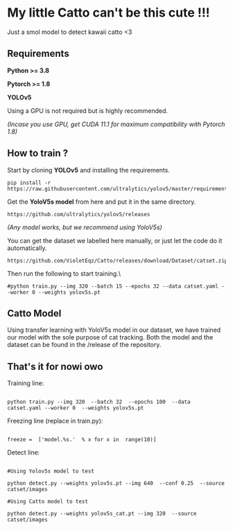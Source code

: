 
  

# My little Catto can't be this cute !!!

  

Just a smol model to detect kawaii catto <3

  

## Requirements

  

**Python >= 3.8**

  

**Pytorch >= 1.8**

  

**YOLOv5**

  

Using a GPU is not required but is highly recommended.

  

*(Incase you use GPU, get CUDA 11.1 for maximum compatibility with Pytorch 1.8)*

## How to train ?

  

Start by cloning **YOLOv5** and installing the requirements.

```
pip install -r https://raw.githubusercontent.com/ultralytics/yolov5/master/requirements.txt
```

  

Get the **YoloV5s model** from here and put it in the same directory.

```
https://github.com/ultralytics/yolov5/releases
```

*(Any model works, but we recommend using YoloV5s)*

  

You can get the dataset we labelled here manually, or just let the code do it automatically.

```
https://github.com/VioletEqz/Catto/releases/download/Dataset/catset.zip
```

  

Then run the following to start training.\

```
#python train.py --img 320 --batch 15 --epochs 32 --data catset.yaml --worker 0 --weights yolov5s.pt
```

## Catto Model
Using transfer learning with YoloV5s model in our dataset, we have trained our model with the sole purpose of cat tracking. Both the model and the dataset can be found in the /release of the repository.
## That's it for nowi owo

Training line:

```

python train.py --img 320  --batch 32  --epochs 100  --data catset.yaml --worker 0  --weights yolov5s.pt

```

Freezing line (replace in train.py):

```

freeze =  ['model.%s.'  % x for x in  range(10)]

```

Detect line:

```

#Using Yolov5s model to test

python detect.py --weights yolov5s.pt --img 640  --conf 0.25  --source catset/images

#Using Catto model to test

python detect.py --weights yolov5s_cat.pt --img 320  --source catset/images

```
